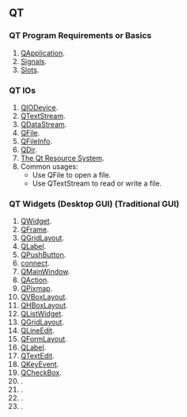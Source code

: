 ## QT

### QT Program Requirements or Basics

1. [QApplication]().
2. [Signals]().
3. [Slots]().

### QT IOs

1. [QIODevice](https://doc.qt.io/qt-6/qiodevice.html).
2. [QTextStream](https://doc.qt.io/qt-6/qtextstream.html).
3. [QDataStream](https://doc.qt.io/qt-6/qdatastream.html).
4. [QFile](https://doc.qt.io/qt-6/qfile.html).
5. [QFileInfo](https://doc.qt.io/qt-6/qfileinfo.html).
6. [QDir](https://doc.qt.io/qt-6/qdir.html).
7. [The Qt Resource System](https://doc.qt.io/qt-6/resources.html).
8. Common usages:
   - Use QFile to open a file.
   - Use QTextStream to read or write a file.

### QT Widgets (Desktop GUI) (Traditional GUI)

1. [QWidget]().
2. [QFrame]().
3. [QGridLayout]().
4. [QLabel]().
5. [QPushButton]().
6. [connect]().
7. [QMainWindow]().
8. [QAction]().
9. [QPixmap]().
10. [QVBoxLayout]().
11. [QHBoxLayout]().
12. [QListWidget]().
13. [QGridLayout]().
14. [QLineEdit]().
15. [QFormLayout]().
16. [QLabel]().
17. [QTextEdit]().
18. [QKeyEvent]().
19. [QCheckBox]().
20. []().
21. []().
22. []().
23. []().
